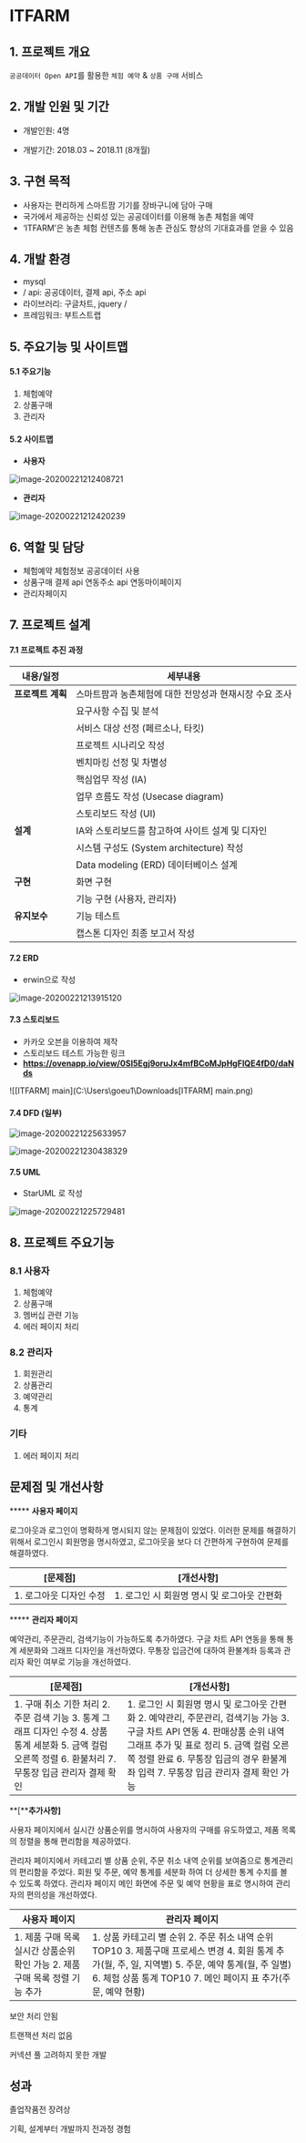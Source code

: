 # ITFARM

## 1. 프로젝트 개요

`공공데이터 Open API`를 활용한 `체험 예약` & `상품 구매` 서비스



## 2. 개발 인원 및 기간

- 개발인원: 4명

- 개발기간: 2018.03 ~ 2018.11 (8개월)

  

## 3. 구현 목적

- 사용자는 편리하게 스마트팜 기기를 장바구니에 담아 구매
- 국가에서 제공하는 신뢰성 있는 공공데이터를 이용해 농촌 체험을 예약
- ‘ITFARM’은 농촌 체험 컨텐츠를 통해 농촌 관심도 향상의 기대효과를 얻을 수 있음



## 4. 개발 환경

- mysql 
- / api: 공공데이터, 결제 api, 주소 api 
- 라이브러리: 구글차트, jquery / 
- 프레임워크: 부트스트랩



## 5. 주요기능 및 사이트맵

#### 5.1 주요기능

1. 체험예약
2. 상품구매
3. 관리자



#### 5.2 사이트맵

- **사용자**

![image-20200221212408721](C:\Users\goeu1\AppData\Roaming\Typora\typora-user-images\image-20200221212408721.png)

- **관리자**

![image-20200221212420239](C:\Users\goeu1\AppData\Roaming\Typora\typora-user-images\image-20200221212420239.png)



## 6. 역할 및 담당

- 체험예약 체험정보 공공데이터 사용
- 상품구매 결제 api 연동주소 api 연동마이페이지
- 관리자페이지



## 7. 프로젝트 설계

#### 7.1 프로젝트 추진 과정

| 내용/일정         | 세부내용                                               |
| ----------------- | ------------------------------------------------------ |
| **프로젝트 계획** | 스마트팜과 농촌체험에 대한 전망성과 현재시장 수요 조사 |
|                   | 요구사항 수집 및 분석                                  |
|                   | 서비스 대상 선정 (페르소나, 타킷)                      |
|                   | 프로젝트 시나리오 작성                                 |
|                   | 벤치마킹 선정 및 차별성                                |
|                   | 핵심업무 작성 (IA)                                     |
|                   | 업무 흐름도 작성 (Usecase diagram)                     |
|                   | 스토리보드 작성 (UI)                                   |
| **설계**          | IA와 스토리보드를 참고하여 사이트 설계 및 디자인       |
|                   | 시스템 구성도 (System architecture) 작성               |
|                   | Data modeling (ERD) 데이터베이스 설계                  |
| **구현**          | 화면 구현                                              |
|                   | 기능 구현 (사용자, 관리자)                             |
| **유지보수**      | 기능 테스트                                            |
|                   | 캡스톤 디자인 최종 보고서 작성                         |



#### 7.2 ERD

- erwin으로 작성

![image-20200221213915120](C:\Users\goeu1\AppData\Roaming\Typora\typora-user-images\image-20200221213915120.png)



#### 7.3 스토리보드

- 카카오 오븐을 이용하여 제작 
- 스토리보드 테스트 가능한 링크 
- **https://ovenapp.io/view/0Sl5Egj9oruJx4mfBCoMJpHgFIQE4fD0/daNds**

![[ITFARM] main](C:\Users\goeu1\Downloads\[ITFARM] main.png)



#### 7.4 DFD (일부)

![image-20200221225633957](C:\Users\goeu1\AppData\Roaming\Typora\typora-user-images\image-20200221225633957.png)

![image-20200221230438329](C:\Users\goeu1\AppData\Roaming\Typora\typora-user-images\image-20200221230438329.png)



#### 7.5 UML

- StarUML 로 작성

![image-20200221225729481](C:\Users\goeu1\AppData\Roaming\Typora\typora-user-images\image-20200221225729481.png)



## 8. 프로젝트 주요기능

### 8.1 사용자

1. 체험예약
2. 상품구매
3. 멤버십 관련 기능
4.  에러 페이지 처리

### 8.2 관리자

1. 회원관리
2. 상품관리
3. 예약관리
4. 통계

### 기타

1. 에러 페이지 처리



## 문제점 및 개선사항

***** **사용자 페이지**

로그아웃과 로그인이 명확하게 명시되지 않는 문제점이 있었다. 이러한 문제를 해결하기 위해서 로그인시 회원명을 명시하였고, 로그아웃을 보다 더 간편하게 구현하여 문제를 해결하였다.

| [문제점]                  | [개선사항]                                   |
| ------------------------- | -------------------------------------------- |
| 1.   로그아웃 디자인 수정 | 1.  로그인 시 회원명 명시 및 로그아웃 간편화 |

 

***** **관리자 페이지**

예약관리, 주문관리, 검색기능이 가능하도록 추가하였다. 구글 차트 API 연동을 통해 통계 세분화와 그래프 디자인을 개선하였다. 무통장 입금건에 대하여 환불계좌 등록과 관리자 확인 여부로 기능을 개선하였다.

| [문제점]                                                     | [개선사항]                                                   |
| ------------------------------------------------------------ | ------------------------------------------------------------ |
| 1.  구매 취소 기한 처리  2.  주문 검색 기능  3.  통계 그래프 디자인 수정  4.  상품 통계 세분화  5.  금액 컬럼 오른쪽 정렬  6.  환불처리  7.  무통장 입금 관리자 결제 확인 | 1.  로그인 시 회원명 명시 및 로그아웃 간편화  2.  예약관리, 주문관리, 검색기능  가능  3.  구글 차트 API 연동  4.  판매상품 순위 내역 그래프 추가 및   표로 정리  5.  금액 컬럼 오른쪽 정렬 완료  6.  무통장 입금의 경우 환불계좌 입력  7.  무통장 입금 관리자 결제 확인 가능 |

 

 

**[****추가사항]**

사용자 페이지에서 실시간 상품순위를 명시하여 사용자의 구매를 유도하였고, 제품 목록의 정렬을 통해 편리함을 제공하였다.

관리자 페이지에서 카테고리 별 상품 순위, 주문 취소 내역 순위를 보여줌으로 통계관리의 편리함을 주었다. 회원 및 주문, 예약 통계를 세분화 하여 더 상세한 통계 수치를 볼 수 있도록 하였다. 관리자 페이지 메인 화면에 주문 및 예약 현황을 표로 명시하여 관리자의 편의성을 개선하였다.

| 사용자 페이지                                                | 관리자 페이지                                                |
| ------------------------------------------------------------ | ------------------------------------------------------------ |
| 1.  제품 구매 목록 실시간 상품순위 확인 가능  2.  제품 구매 목록 정렬 기능 추가 | 1.  상품 카테고리 별 순위  2.  주문 취소 내역 순위 TOP10  3.  제품구매 프로세스 변경  4.  회원 통계 추가(월, 주, 일, 지역별)  5.  주문, 예약 통계(월, 주 일별)  6.  체험 상품 통계 TOP10  7.  메인 페이지 표 추가(주문, 예약 현황) |



보안 처리 안됨

트랜잭션 처리 없음

커넥션 풀 고려하지 못한 개발



## 성과

졸업작품전 장려상

기획, 설계부터 개발까지 전과정 경험

